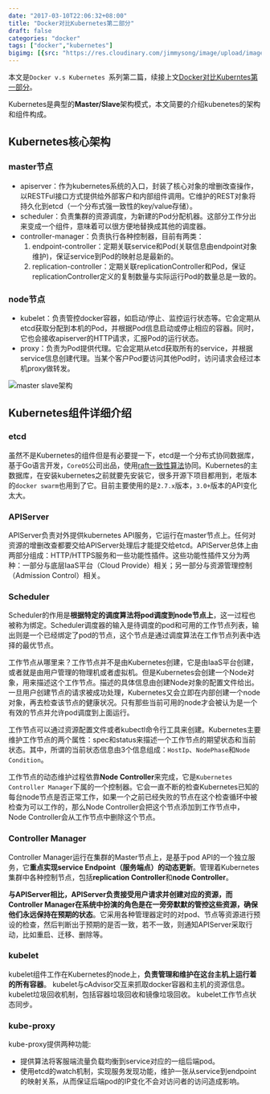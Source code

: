 ```yaml
---
date: "2017-03-10T22:06:32+08:00"
title: "Docker对比Kubernetes第二部分"
draft: false
categories: "docker"
tags: ["docker","kubernetes"]
bigimg: [{src: "https://res.cloudinary.com/jimmysong/image/upload/images/20160709044.jpg", desc: "河北承德兴隆县雾灵山京郊最佳星空拍摄点 July 9,2016"}]
---
```


本文是`Docker v.s Kubernetes `系列第二篇，续接上文[Docker对比Kuberntes第一部分](https://jimmysong.io/posts/docker-vs-kubernetes-part1/)。

Kubernetes是典型的**Master/Slave**架构模式，本文简要的介绍kubenetes的架构和组件构成。

## Kubernetes核心架构

### master节点

- apiserver：作为kubernetes系统的入口，封装了核心对象的增删改查操作，以RESTFul接口方式提供给外部客户和内部组件调用。它维护的REST对象将持久化到etcd（一个分布式强一致性的key/value存储）。
- scheduler：负责集群的资源调度，为新建的Pod分配机器。这部分工作分出来变成一个组件，意味着可以很方便地替换成其他的调度器。
- controller-manager：负责执行各种控制器，目前有两类：
  1. endpoint-controller：定期关联service和Pod(关联信息由endpoint对象维护)，保证service到Pod的映射总是最新的。
  2. replication-controller：定期关联replicationController和Pod，保证replicationController定义的复制数量与实际运行Pod的数量总是一致的。

### node节点

- kubelet：负责管控docker容器，如启动/停止、监控运行状态等。它会定期从etcd获取分配到本机的Pod，并根据Pod信息启动或停止相应的容器。同时，它也会接收apiserver的HTTP请求，汇报Pod的运行状态。
- proxy：负责为Pod提供代理。它会定期从etcd获取所有的service，并根据service信息创建代理。当某个客户Pod要访问其他Pod时，访问请求会经过本机proxy做转发。

![master slave架构](https://res.cloudinary.com/jimmysong/image/upload/images/kubernetes-masterslave.png)

## Kubernetes组件详细介绍

### etcd

虽然不是Kubernetes的组件但是有必要提一下，etcd是一个分布式协同数据库，基于Go语言开发，`CoreOS`公司出品，使用[raft一致性算法](https://jimmysong.io/posts/raft/)协同。Kubernetes的主数据库，在安装kubernetes之前就要先安装它，很多开源下项目都用到，老版本的`docker swarm`也用到了它。目前主要使用的是`2.7.x`版本，`3.0+`版本的API变化太大。

### APIServer

APIServer负责对外提供kubernetes API服务，它运行在master节点上。任何对资源的增删改查都要交给APIServer处理后才能提交给etcd。APIServer总体上由两部分组成：HTTP/HTTPS服务和一些功能性插件。这些功能性插件又分为两种：一部分与底层IaaS平台（Cloud Provide）相关；另一部分与资源管理控制（Admission Control）相关。

### Scheduler

Scheduler的作用是**根据特定的调度算法将pod调度到node节点上**，这一过程也被称为绑定。Scheduler调度器的输入是待调度的pod和可用的工作节点列表，输出则是一个已经绑定了pod的节点，这个节点是通过调度算法在工作节点列表中选择的最优节点。

工作节点从哪里来？工作节点并不是由Kubernetes创建，它是由IaaS平台创建，或者就是由用户管理的物理机或者虚拟机。但是Kubernetes会创建一个Node对象，用来描述这个工作节点。描述的具体信息由创建Node对象的配置文件给出。一旦用户创建节点的请求被成功处理，Kubernetes又会立即在内部创建一个node对象，再去检查该节点的健康状况。只有那些当前可用的node才会被认为是一个有效的节点并允许pod调度到上面运行。       

工作节点可以通过资源配置文件或者kubectl命令行工具来创建。Kubernetes主要维护工作节点的两个属性：spec和status来描述一个工作节点的期望状态和当前状态。其中，所谓的当前状态信息由3个信息组成：`HostIp`、`NodePhase`和`Node Condition`。        

工作节点的动态维护过程依靠**Node Controller**来完成，它是`Kubernetes Controller Manager`下属的一个控制器。它会一直不断的检查Kubernetes已知的每台node节点是否正常工作，如果一个之前已经失败的节点在这个检查循环中被检查为可以工作的，那么Node Controller会把这个节点添加到工作节点中，Node Controller会从工作节点中删除这个节点。        

### Controller Manager

Controller Manager运行在集群的Master节点上，是基于pod API的一个独立服务，它**重点实现service Endpoint（服务端点）的动态更新**。管理着Kubernetes集群中各种控制节点，包括**replication Controller**和**node Controller**。        

**与APIServer相比，APIServer负责接受用户请求并创建对应的资源，而Controller Manager在系统中扮演的角色是在一旁旁默默的管控这些资源，确保他们永远保持在预期的状态**。它采用各种管理器定时的对pod、节点等资源进行预设的检查，然后判断出于预期的是否一致，若不一致，则通知APIServer采取行动，比如重启、迁移、删除等。

### kubelet

kubelet组件工作在Kubernetes的node上，**负责管理和维护在这台主机上运行着的所有容器**。 kubelet与cAdvisor交互来抓取docker容器和主机的资源信息。 kubelet垃圾回收机制，包括容器垃圾回收和镜像垃圾回收。 kubelet工作节点状态同步。

### kube-proxy

kube-proxy提供两种功能:

- 提供算法将客服端流量负载均衡到service对应的一组后端pod。
- 使用etcd的watch机制，实现服务发现功能，维护一张从service到endpoint的映射关系，从而保证后端pod的IP变化不会对访问者的访问造成影响。

